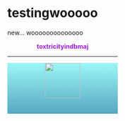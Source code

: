 # testingwooooo
new...
woooooooooooooo

<body>
  <span class="infobox" style="display: inline-block; width: 250px;">
    <center>
      <b>
        <strong style="color: #9e1ce0;">toxtricityindbmaj</strong>
      </b>
      <hr>
      <span
        style="
          display: block;
          height: 115px;
          background-image: linear-gradient(rgb(156, 246, 246), rgb(87, 167, 193));
          background-position: initial;
          background-size: initial;
          background-repeat: initial;
          background-attachment: initial;
          background-origin: initial;
          background-clip: initial;
        "
      >
        <span style="display: inline-block; height: 30px; width: 40px;"></span>
        <img
          src="https://play.pokemonshowdown.com/sprites/trainers/hilda-masters3.png"
          width="80px"
          height="80px"
        >
        <span style="display: inline-block; height: 30px; width: 40px;"></span>
        <br>
        <!-- Pokémon icons -->
        <span
          style="
            display: inline-block;
            height: 30px;
            width: 40px;
            background-image: url('https://play.pokemonshowdown.com/sprites/pokemonicons-sheet.png?v16');
            background-position: -40px -3300px;
            background-size: initial;
            background-repeat: no-repeat;
            background-attachment: scroll;
            background-origin: initial;
            background-clip: initial;
          "
        ></span>
        <span
          style="
            display: inline-block;
            height: 30px;
            width: 40px;
            background-image: url('https://play.pokemonshowdown.com/sprites/pokemonicons-sheet.png?v16');
            background-position: -200px -3390px;
            background-size: initial;
            background-repeat: no-repeat;
            background-attachment: scroll;
            background-origin: initial;
            background-clip: initial;
          "
        ></span>
        <span
          style="
            display: inline-block;
            height: 30px;
            width: 40px;
            background-image: url('https://play.pokemonshowdown.com/sprites/pokemonicons-sheet.png?v16');
            background-position: -240px -3390px;
            background-size: initial;
            background-repeat: no-repeat;
            background-attachment: scroll;
            background-origin: initial;
            background-clip: initial;
          "
        ></span>
        <span
          style="
            display: inline-block;
            height: 30px;
            width: 40px;
            background-image: url('https://play.pokemonshowdown.com/sprites/pokemonicons-sheet.png?v16');
            background-position: -80px -3300px;
            background-size: initial;
            background-repeat: no-repeat;
            background-attachment: scroll;
            background-origin: initial;
            background-clip: initial;
          "
        ></span>
        <span
          style="
            display: inline-block;
            height: 30px;
            width: 40px;
            background-image: url('https://play.pokemonshowdown.com/sprites/pokemonicons-sheet.png?v16');
            background-position: -160px -3390px;
            background-size: initial;
            background-repeat: no-repeat;
            background-attachment: scroll;
            background-origin: initial;
            background-clip: initial;
          "
        ></span>
      </span>
    </center>
  </span>
</body>

